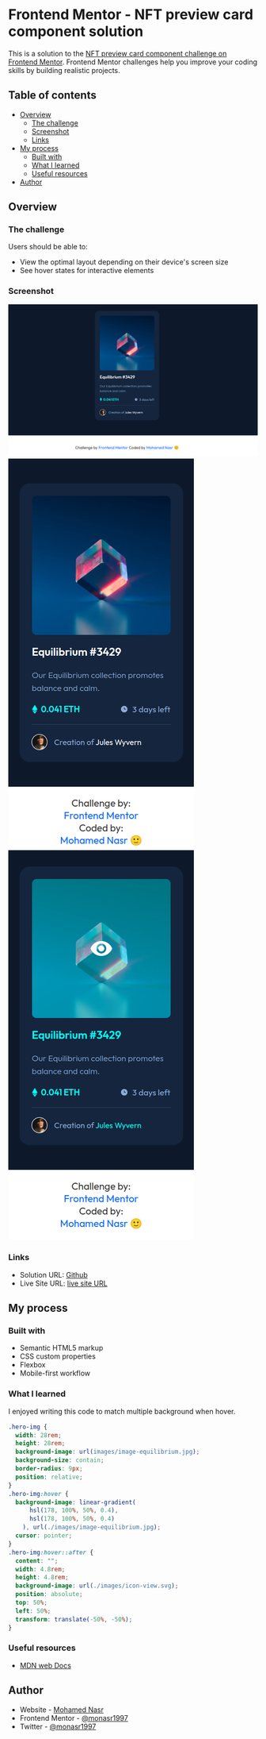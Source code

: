 # Frontend Mentor - NFT preview card component solution

This is a solution to the [NFT preview card component challenge on Frontend Mentor](https://www.frontendmentor.io/challenges/nft-preview-card-component-SbdUL_w0U). Frontend Mentor challenges help you improve your coding skills by building realistic projects.

## Table of contents

- [Overview](#overview)
  - [The challenge](#the-challenge)
  - [Screenshot](#screenshot)
  - [Links](#links)
- [My process](#my-process)
  - [Built with](#built-with)
  - [What I learned](#what-i-learned)
  - [Useful resources](#useful-resources)
- [Author](#author)

## Overview

### The challenge

Users should be able to:

- View the optimal layout depending on their device's screen size
- See hover states for interactive elements

### Screenshot

![Screenshot for desktop design](./screenshot-img/screenshot-desktop-design.png)
![Screenshot for desktop design](./screenshot-img/screenshot-mobile-design.png)
![Screenshot for desktop design](./screenshot-img/screenshot-hover-design.png)

### Links

- Solution URL: [Github](https://github.com/monasr1997/nft-preview-card-component-main/)
- Live Site URL: [live site URL ](https://nft-preview-card-component-main-001.netlify.app/)

## My process

### Built with

- Semantic HTML5 markup
- CSS custom properties
- Flexbox
- Mobile-first workflow

### What I learned

I enjoyed writing this code to match multiple background when hover.

```css
.hero-img {
  width: 28rem;
  height: 28rem;
  background-image: url(images/image-equilibrium.jpg);
  background-size: contain;
  border-radius: 9px;
  position: relative;
}
.hero-img:hover {
  background-image: linear-gradient(
      hsl(178, 100%, 50%, 0.4),
      hsl(178, 100%, 50%, 0.4)
    ), url(./images/image-equilibrium.jpg);
  cursor: pointer;
}
.hero-img:hover::after {
  content: "";
  width: 4.8rem;
  height: 4.8rem;
  background-image: url(./images/icon-view.svg);
  position: absolute;
  top: 50%;
  left: 50%;
  transform: translate(-50%, -50%);
}
```

### Useful resources

- [MDN web Docs](https://developer.mozilla.org/en-US/)

## Author

- Website - [Mohamed Nasr](https://linkedin.com/in/monasr1997)
- Frontend Mentor - [@monasr1997](https://www.frontendmentor.io/profile/monasr1997)
- Twitter - [@monasr1997](https://www.twitter.com/monasr1997)
